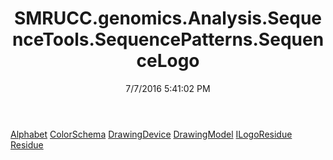 ﻿---
title: SMRUCC.genomics.Analysis.SequenceTools.SequencePatterns.SequenceLogo
date: 7/7/2016 5:41:02 PM
---

[Alphabet](T-SMRUCC.genomics.Analysis.SequenceTools.SequencePatterns.SequenceLogo.Alphabet.html)
[ColorSchema](T-SMRUCC.genomics.Analysis.SequenceTools.SequencePatterns.SequenceLogo.ColorSchema.html)
[DrawingDevice](T-SMRUCC.genomics.Analysis.SequenceTools.SequencePatterns.SequenceLogo.DrawingDevice.html)
[DrawingModel](T-SMRUCC.genomics.Analysis.SequenceTools.SequencePatterns.SequenceLogo.DrawingModel.html)
[ILogoResidue](T-SMRUCC.genomics.Analysis.SequenceTools.SequencePatterns.SequenceLogo.ILogoResidue.html)
[Residue](T-SMRUCC.genomics.Analysis.SequenceTools.SequencePatterns.SequenceLogo.Residue.html)
